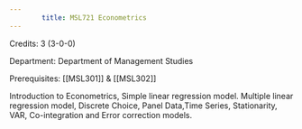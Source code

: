 ```yaml
---
        title: MSL721 Econometrics
---
```

Credits: 3 (3-0-0)

Department: Department of Management Studies

Prerequisites: [[MSL301]] & [[MSL302]]

Introduction to Econometrics, Simple linear regression model. Multiple linear regression model, Discrete Choice, Panel Data,Time Series, Stationarity, VAR, Co-integration and Error correction models.
